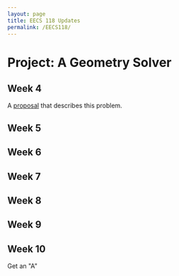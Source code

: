 ```yaml
---
layout: page
title: EECS 118 Updates
permalink: /EECS118/
---
```


# __Project: A Geometry Solver__

## __Week 4__
A [proposal]("https://docs.google.com/document/d/1V8SPcFPg6eyj8idUQ9XdE9WonhJW-OK-4RmX6I3f0fk/edit?usp=sharing") that describes this problem.

## __Week 5__

## __Week 6__

## __Week 7__

## __Week 8__

## __Week 9__

## __Week 10__
Get an "A"
